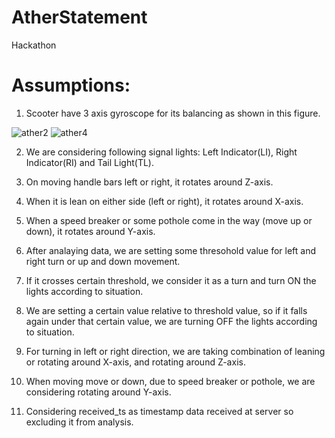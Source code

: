 # AtherStatement
Hackathon
# Assumptions:

1) Scooter have 3 axis gyroscope for its balancing as shown in this figure.

![ather2](https://user-images.githubusercontent.com/45059470/152825349-a0a5c85c-f880-41b7-866b-daeeede25978.jpg)
![ather4](https://user-images.githubusercontent.com/45059470/152825438-2d15417c-0320-40cb-98c1-9dd7e152e045.jpg)

2) We are considering following signal lights: Left Indicator(LI), Right Indicator(RI) and Tail Light(TL).

3) On moving handle bars left or right, it rotates around Z-axis.

4) When it is lean on either side (left or right), it rotates around X-axis.

5) When a speed breaker or some pothole come in the way (move up or down), it rotates around Y-axis.

6) After analaying data, we are setting some thresohold value for left and right turn or up and down movement.

7) If it crosses certain threshold, we consider it as a turn and turn ON the lights according to situation.

8) We are setting a certain value relative to threshold value, so if it falls again under that certain value, we are turning OFF the lights according to situation.

9) For turning in left or right direction, we are taking combination of leaning or rotating around X-axis, and rotating around Z-axis.

10) When moving move or down, due to speed breaker or pothole, we are considering rotating around Y-axis.

11) Considering received_ts as timestamp data received at server so excluding it from analysis.
